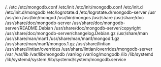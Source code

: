 /.
/etc
/etc/mongodb.conf
/etc/init
/etc/init/mongodb.conf
/etc/init.d
/etc/init.d/mongodb
/etc/logrotate.d
/etc/logrotate.d/mongodb-server
/usr
/usr/bin
/usr/bin/mongod
/usr/bin/mongos
/usr/share
/usr/share/doc
/usr/share/doc/mongodb-server
/usr/share/doc/mongodb-server/README.Debian
/usr/share/doc/mongodb-server/copyright
/usr/share/doc/mongodb-server/changelog.Debian.gz
/usr/share/man
/usr/share/man/man1
/usr/share/man/man1/mongod.1.gz
/usr/share/man/man1/mongos.1.gz
/usr/share/lintian
/usr/share/lintian/overrides
/usr/share/lintian/overrides/mongodb-server
/var
/var/lib
/var/lib/mongodb
/var/log
/var/log/mongodb
/lib
/lib/systemd
/lib/systemd/system
/lib/systemd/system/mongodb.service
